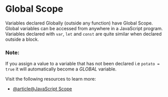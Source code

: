 # Global Scope

Variables declared Globally (outside any function) have Global Scope. Global variables can be accessed from anywhere in a JavaScript program. Variables declared with `var`, `let` and `const` are quite similar when declared outside a block.

### Note:

If you assign a value to a variable  that has not been declared i.e `potato = true` 
it will automatically become a _GLOBAL_ variable.

Visit the following resources to learn more:

- [@article@JavaScript Scope](https://www.w3schools.com/js/js_scope.asp)
